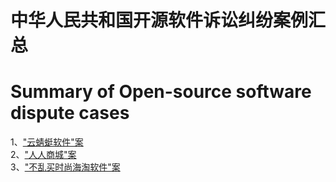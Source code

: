 # 中华人民共和国开源软件诉讼纠纷案例汇总<br>
# Summary of Open-source software dispute cases<br>
1、["云蜻蜓软件"案](./“云蜻蜓软件”案)<br>
2、["人人商城"案](./“人人商城”案)<br>
3、["不乱买时尚海淘软件"案](./“不乱买时尚海淘软件”案)<br>
